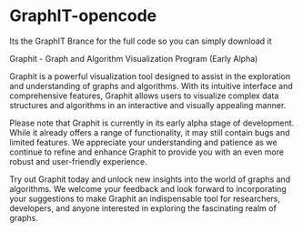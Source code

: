 # GraphIT-opencode
Its the GraphIT Brance for the full code so you can simply download it

Graphit - Graph and Algorithm Visualization Program (Early Alpha)

Graphit is a powerful visualization tool designed to assist in the exploration and understanding of graphs and algorithms. With its intuitive interface and comprehensive features, Graphit allows users to visualize complex data structures and algorithms in an interactive and visually appealing manner.

Please note that Graphit is currently in its early alpha stage of development. While it already offers a range of functionality, it may still contain bugs and limited features. We appreciate your understanding and patience as we continue to refine and enhance Graphit to provide you with an even more robust and user-friendly experience.

Try out Graphit today and unlock new insights into the world of graphs and algorithms. We welcome your feedback and look forward to incorporating your suggestions to make Graphit an indispensable tool for researchers, developers, and anyone interested in exploring the fascinating realm of graphs.
